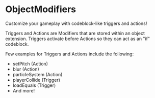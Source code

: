 # ObjectModifiers
Customize your gameplay with codeblock-like triggers and actions!

Triggers and Actions are Modifiers that are stored within an object extension. Triggers activate before Actions so they can act as an "if" codeblock.

Few examples for Triggers and Actions include the following:
- setPitch (Action)
- blur (Action)
- particleSystem (Action)
- playerCollide (Trigger)
- loadEquals (Trigger)
- And more!
